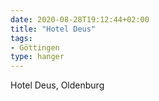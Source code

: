 ```yaml
---
date: 2020-08-28T19:12:44+02:00
title: "Hotel Deus"
tags:
- Göttingen
type: hanger
---
```

Hotel Deus, Oldenburg
